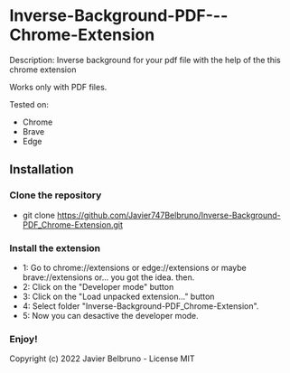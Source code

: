 # Inverse-Background-PDF---Chrome-Extension
Description:
Inverse background for your pdf file with the help of the this chrome extension

Works only with PDF files.

Tested on:
- Chrome
- Brave
- Edge


## Installation

### Clone the repository
- git clone https://github.com/Javier747Belbruno/Inverse-Background-PDF_Chrome-Extension.git   


### Install the extension
- 1: Go to chrome://extensions or edge://extensions or maybe brave://extensions or... you got the idea. then.
- 2: Click on the "Developer mode" button
- 3: Click on the "Load unpacked extension..." button
- 4: Select folder "Inverse-Background-PDF_Chrome-Extension".
- 5: Now you can desactive the developer mode.

### Enjoy!

Copyright (c) 2022 Javier Belbruno - License MIT